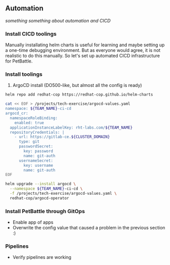 ## Automation
_something something about automation and CICD_
### Install CICD toolings
Manually installating helm charts is useful for learning and maybe setting up a one-time debugging environment. But as everyone would agree, it is not realistic to do this manually. So let's set up automated CICD infrastructure for PetBattle. 


### Install toolings
1. ArgoCD install (DO500-like, but almost all the config is ready)

```bash
helm repo add redhat-cop https://redhat-cop.github.io/helm-charts
```

```bash
cat << EOF > /projects/tech-exercise/argocd-values.yaml
namespace: ${TEAM_NAME}-ci-cd
argocd_cr:
  namespaceRoleBinding:
    enabled: true
  applicationInstanceLabelKey: rht-labs.com/${TEAM_NAME}
  repositoryCredentials: |
    - url: https://gitlab-ce.${CLUSTER_DOMAIN}
      type: git
      passwordSecret:
        key: password
        name: git-auth
      usernameSecret:
        key: username
        name: git-auth
EOF
```

```bash
helm upgrade --install argocd \
  --namespace ${TEAM_NAME}-ci-cd \
  -f /projects/tech-exercise/argocd-values.yaml \
  redhat-cop/argocd-operator
```


### Install PetBattle through GitOps
- Enable app of apps
- Overwrite the config value that caused a problem in the previous section :)


### Pipelines
- Verify pipelines are working